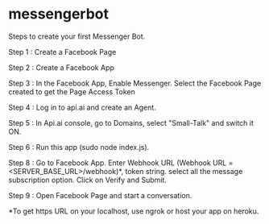 # messengerbot


Steps to create your first Messenger Bot.

Step 1 : Create a Facebook Page

Step 2 : Create a Facebook App

Step 3 : In the Facebook App, Enable Messenger. Select the Facebook Page created to get the Page Access Token

Step 4 : Log in to api.ai and create an Agent. 

Step 5 : In Api.ai console, go to Domains, select "Small-Talk" and switch it ON.

Step 6 : Run this app (sudo node index.js). 

Step 8 : Go to Facebook App. Enter Webhook URL (Webhook URL = <SERVER_BASE_URL>/webhook)*, token string. select all the message subscription option. Click on Verify and Submit.

Step 9 : Open Facebook Page and start a conversation.

*To get https URL on your localhost, use ngrok or host your app on heroku.
